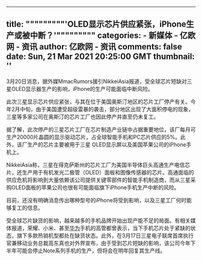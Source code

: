
---
title: """""""""'OLED显示芯片供应紧张，iPhone生产或被中断？'"""""""""
categories: 
    - 新媒体
    - 亿欧网 - 资讯
author: 亿欧网 - 资讯
comments: false
date: Sun, 21 Mar 2021 20:25:00 GMT
thumbnail: ''
---

<div>   
<p>3月20日消息，据外媒MmacRumors援引NikkeiAsia报道，受全球芯片短缺对三星OLED显示器生产的影响，iPhone的生产可能面临中断风险。</p><p>此次三星显示芯片供应紧张，与其在位于美国奥斯汀地区的芯片工厂停产有关。今年2月中旬，由于美国遭受超级雷暴的袭击，部分地区出现了大面积停电的现象，三星等多家公司在奥斯汀的芯片工厂也因此停产并直至仍未复工。</p><p>据了解，此次停产的三星芯片工厂在芯片制造产业链中占据重要地位，该厂每月可生产20000片晶圆的显示驱动芯片，占全球智能手机和PC芯片供应的5%。此外，该厂生产的芯片主要被用于三星 OLED显示屏以及‌美国苹果公司的iPhone‌手机上。</p><p>NikkeiAsia称，三星在得克萨斯州的芯片工厂为美国半导体巨头高通生产电信芯片，还生产用于有机发光二极管（OLED）面板和图像传感器的芯片。高通面临的供应危机将影响到大量依赖该公司提供关键零部件的智能手机制造商，而从三星采购OLED面板的苹果公司也很有可能面临‌旗下iPhone手机生产中断的风险。</p><p>目前，还没有明确消息传出哪种型号的iPhone‌将受到影响，以及三星工厂何时能够复工的信息。</p><p>受全球芯片缺货的影响，越来越多的手机品牌开始出现产能不足的局面。有相关媒体报道，荣耀、小米、甚至<a href="https://www.iyiou.com/company/huawei">华为</a>手机的高管都曾表示，当下手机芯片处于紧缺的状态，旗下多款热销机型都处在缺货状态。此外，在3月17日三星电子联席首席执行官兼移动业务总裁高东真也对外界宣布，由于受到芯片短缺的影响，该公司今年下半年可能会停止Note系列手机的生产，但将会在明年回复其生产线。</p>  
</div>
            